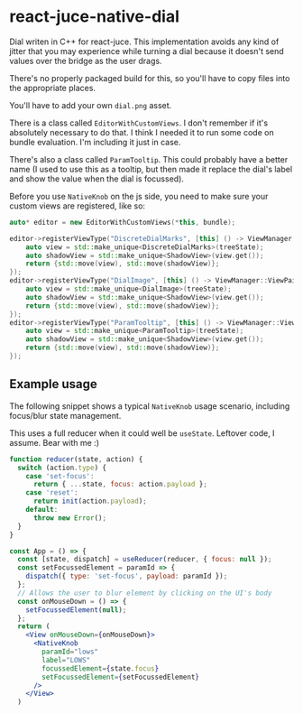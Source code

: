 # react-juce-native-dial

Dial writen in C++ for react-juce. This implementation avoids any kind of jitter that you may experience while turning a dial because it doesn't send values over the bridge as the user drags.

There's no properly packaged build for this, so you'll have to copy files into the appropriate places.

You'll have to add your own `dial.png` asset.

There is a class called `EditorWithCustomViews`. I don't remember if it's absolutely necessary to do that. I think I needed it to run some code on bundle evaluation. I'm including it just in case.

There's also a class called `ParamTooltip`. This could probably have a better name (I used to use this as a tooltip, but then made it replace the dial's label and show the value when the dial is focussed).

Before you use `NativeKnob` on the js side, you need to make sure your custom views are registered, like so:

```cpp
auto* editor = new EditorWithCustomViews(*this, bundle);

editor->registerViewType("DiscreteDialMarks", [this] () -> ViewManager::ViewPair {
    auto view = std::make_unique<DiscreteDialMarks>(treeState);
    auto shadowView = std::make_unique<ShadowView>(view.get());
    return {std::move(view), std::move(shadowView)};
});
editor->registerViewType("DialImage", [this] () -> ViewManager::ViewPair {
    auto view = std::make_unique<DialImage>(treeState);
    auto shadowView = std::make_unique<ShadowView>(view.get());
    return {std::move(view), std::move(shadowView)};
});
editor->registerViewType("ParamTooltip", [this] () -> ViewManager::ViewPair {
    auto view = std::make_unique<ParamTooltip>(treeState);
    auto shadowView = std::make_unique<ShadowView>(view.get());
    return {std::move(view), std::move(shadowView)};
});
```

## Example usage

The following snippet shows a typical `NativeKnob` usage scenario, including focus/blur state management.

This uses a full reducer when it could well be `useState`. Leftover code, I assume. Bear with me :)

```jsx
function reducer(state, action) {
  switch (action.type) {
    case 'set-focus':
      return { ...state, focus: action.payload };
    case 'reset':
      return init(action.payload);
    default:
      throw new Error();
  }
}

const App = () => {
  const [state, dispatch] = useReducer(reducer, { focus: null });
  const setFocussedElement = paramId => {
    dispatch({ type: 'set-focus', payload: paramId });
  };
  // Allows the user to blur element by clicking on the UI's body
  const onMouseDown = () => {
    setFocussedElement(null);
  };
  return (
    <View onMouseDown={onMouseDown}>
      <NativeKnob
        paramId="lows"
        label="LOWS"
        focussedElement={state.focus}
        setFocussedElement={setFocussedElement}
      />
    </View>
  )
```
